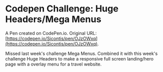 # Codepen Challenge: Huge Headers/Mega Menus

A Pen created on CodePen.io. Original URL: [https://codepen.io/Sicontis/pen/OJzOWxq](https://codepen.io/Sicontis/pen/OJzOWxq).

Missed last week's challenge Mega Menus. Combined it with this week's challenge Huge Headers to make a responsive full screen landing/hero page with a overlay menu for a travel website.